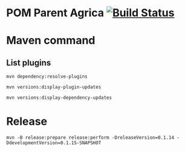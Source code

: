 POM Parent Agrica  [![Build Status](http://jenkins/job/socle/ci-SOCLE-PPA-master/badge/icon)](http://jenkins/job/socle/ci-SOCLE-PPA-master)
========

# Maven command
## List plugins
```
mvn dependency:resolve-plugins
```

```
mvn versions:display-plugin-updates
```

```
mvn versions:display-dependency-updates
```


# Release
```
mvn -B release:prepare release:perform -DreleaseVersion=0.1.14 -DdevelopmentVersion=0.1.15-SNAPSHOT
```
